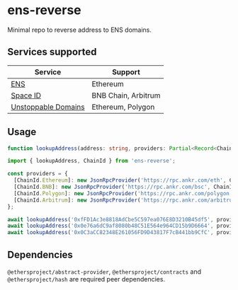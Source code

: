 # ens-reverse

Minimal repo to reverse address to ENS domains.

## Services supported

| Service                                                | Support             |
|--------------------------------------------------------|---------------------|
| [ENS](https://ens.domains/)                            | Ethereum            |
| [Space ID](https://space.id/)                          | BNB Chain, Arbitrum |
| [Unstoppable Domains](https://unstoppabledomains.com/) | Ethereum, Polygon   |

## Usage

```ts
function lookupAddress(address: string, providers: Partial<Record<ChainId, Provider>>, options?: Options): Promise<string[] | undefined>;
```

```ts
import { lookupAddress, ChainId } from 'ens-reverse';

const providers = {
  [ChainId.Ethereum]: new JsonRpcProvider('https://rpc.ankr.com/eth', ChainId.Ethereum),
  [ChainId.BNB]: new JsonRpcProvider('https://rpc.ankr.com/bsc', ChainId.BNB),
  [ChainId.Polygon]: new JsonRpcProvider('https://rpc.ankr.com/polygon', ChainId.Polygon),
  [ChainId.Arbitrum]: new JsonRpcProvider('https://rpc.ankr.com/arbitrum', ChainId.Arbitrum),
};

await lookupAddress('0xfFD1Ac3e8818AdCbe5C597ea076E8D3210B45df5', providers); // ['makoto.eth']
await lookupAddress('0x0e76a6dC9af8080b48C51E564e964CD15b9D6664', providers); // ['eddiez.bnb']
await lookupAddress('0x0C3aCC82348E261056FD9D43817F7cB441bb9CfC', providers); // ['wendyzhou.nft']
```

## Dependencies

`@ethersproject/abstract-provider`, `@ethersproject/contracts` and `@ethersproject/hash` are required peer dependencies.
